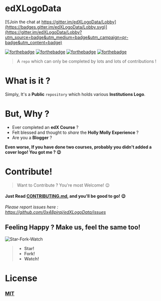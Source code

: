 # edXLogoData

[![Join the chat at https://gitter.im/edXLogoData/Lobby](https://badges.gitter.im/edXLogoData/Lobby.svg)](https://gitter.im/edXLogoData/Lobby?utm_source=badge&utm_medium=badge&utm_campaign=pr-badge&utm_content=badge)


[![forthebadge](http://forthebadge.com/images/badges/built-with-love.svg)](README.md)
[![forthebadge](http://forthebadge.com/images/badges/makes-people-smile.svg)](README.md)
[![forthebadge](http://forthebadge.com/images/badges/powered-by-responsibility.svg)](README.md)
[![forthebadge](http://forthebadge.com/images/badges/winter-is-coming.svg)](README.md)
> A `repo` which can only be completed by lots and lots of contributions !

# What is it ?

Simply, It's a **Public** `repository` which holds various **Institutions Logo**.

# But, Why ?

* Ever completed an **edX Course** ?
* Felt blessed and thought to *share* the **Holly Molly Experience** ? 
* Are you a **Blogger** ?

**Even worse, If you have done two courses, probably  you didn't added a cover logo! You got me ? :wink:**


# Contribute!
> Want to Contribute ? You're most Welcome! :wink:
#### Just Read [CONTRIBUTING.md](https://github.com/0x48piraj/edXLogoData/blob/master/CONTRIBUTING.md), and you'll be good to go! :wink:
*Please report issues here : https://github.com/0x48piraj/edXLogoData/issues*


## Feeling Happy ? Make us, feel the same too!

![Star-Fork-Watch](https://user-images.githubusercontent.com/5800726/32994822-5d3f97be-cd92-11e7-8ca1-a9c26e35d909.png)

> * **Star!**
> * **Fork!**
> * **Watch!**


# License

### [MIT](LICENSE)
